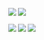 ![](http://github-profile-summary-cards.vercel.app/api/cards/stats?username=aklto&theme=algolia)
![](http://github-profile-summary-cards.vercel.app/api/cards/productive-time?username=aklto&theme=algolia&utcOffset=8)

![](http://github-profile-summary-cards.vercel.app/api/cards/profile-details?username=aklto&theme=algolia)
![](http://github-profile-summary-cards.vercel.app/api/cards/repos-per-language?username=aklto&theme=algolia)
![](http://github-profile-summary-cards.vercel.app/api/cards/most-commit-language?username=aklto&theme=algolia)
